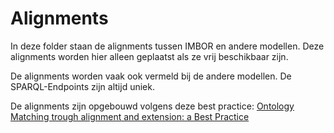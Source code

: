 # Alignments

In deze folder staan de alignments tussen IMBOR en andere modellen. Deze alignments worden hier alleen geplaatst als ze vrij beschikbaar zijn. 

De alignments worden vaak ook vermeld bij de andere modellen. De SPARQL-Endpoints zijn altijd uniek.

De alignments zijn opgebouwd volgens deze best practice: [Ontology Matching trough alignment and extension: a Best Practice](https://docs.crow.nl/ontology-alignment/whitepaper/)